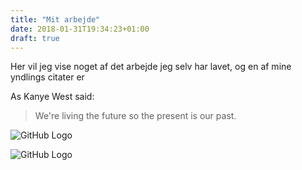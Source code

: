 ```yaml
---
title: "Mit arbejde"
date: 2018-01-31T19:34:23+01:00
draft: true
---
```


Her vil jeg vise noget af det arbejde jeg selv har lavet, og en af mine yndlings citater er 

As Kanye West said:

> We're living the future so
> the present is our past.

![GitHub Logo](/images/hair.png)

![GitHub Logo](/images/hair2.png)